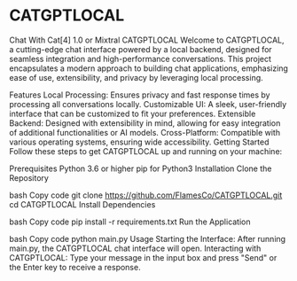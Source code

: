 # CATGPTLOCAL
Chat With Cat[4] 1.0 or Mixtral 
CATGPTLOCAL
Welcome to CATGPTLOCAL, a cutting-edge chat interface powered by a local backend, designed for seamless integration and high-performance conversations. This project encapsulates a modern approach to building chat applications, emphasizing ease of use, extensibility, and privacy by leveraging local processing.

Features
Local Processing: Ensures privacy and fast response times by processing all conversations locally.
Customizable UI: A sleek, user-friendly interface that can be customized to fit your preferences.
Extensible Backend: Designed with extensibility in mind, allowing for easy integration of additional functionalities or AI models.
Cross-Platform: Compatible with various operating systems, ensuring wide accessibility.
Getting Started
Follow these steps to get CATGPTLOCAL up and running on your machine:

Prerequisites
Python 3.6 or higher
pip for Python3
Installation
Clone the Repository

bash
Copy code
git clone https://github.com/FlamesCo/CATGPTLOCAL.git
cd CATGPTLOCAL
Install Dependencies

bash
Copy code
pip install -r requirements.txt
Run the Application

bash
Copy code
python main.py
Usage
Starting the Interface: After running main.py, the CATGPTLOCAL chat interface will open.
Interacting with CATGPTLOCAL: Type your message in the input box and press "Send" or the Enter key to receive a response.
